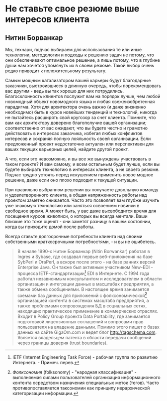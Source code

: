 # Не ставьте свое резюме выше интересов клиента

## Нитин Борванкар

Мы, технари, подчас выбираем для использования те или иные технологии,
методологии и подходы к решению задач не потому, что они обеспечивают
оптимальное решение, а лишь потому, что в глубине души нам хочется
упомянуть их в своем резюме. Такой выбор очень редко приводит к
положительному результату.

Самым мощным катализатором вашей карьеры будут благодарные
заказчики, выстроившиеся в длинную очередь, чтобы порекомендовать вас
другим - ведь вы так хорошо для них потрудились. Благосклонность клиентов
послужит вам на порядок лучше, чем любой новомодный объект
новомодного языка и любая свежеизобретенная парадигма. Хотя для архитектора
очень важно (и даже жизненно необходимо) быть в курсе новейших
тенденций и технологий, никогда не пытайтесь расширять свой кругозор за счет
клиента. Помните, что вам как архитектору доверено благополучие вашей
организации; соответственно от вас ожидают, что вы будете честно и
грамотно действовать в интересах заказчика, избегая любых конфликтов
интересов и сохраняя полную лояльность своей организации. Если
предложенный проект недостаточно актуален или перспективен для ваших текущих
карьерных целей, найдите другой проект.

А что, если это невозможно, и вы все же вынуждены участвовать в таком
проекте? И вам самому, и всем остальным будет лучше, если вы будете
выбирать технологию в интересах клиента, а не своего резюме. Подчас трудно
устоять перед искушением применить новое модное решение, даже если оно
плохо подходит к текущей ситуации.

При правильно выбранном решении вы получаете довольную команду и
удовлетворенного клиента, а общая напряженность работы над проектом заметно
снижается. Часто это позволяет вам глубже изучить уже знакомую
технологию или заняться освоением новинки в свободное время. А может быть,
у вас даже высвободится время для посещения курсов живописи, о которых
вы всегда мечтали. Ваши близкие это тоже оценят - они заметят разницу
в вашем состоянии, когда вы приходите домой после работы.

Всегда ставьте долгосрочные потребности клиента над своими
собственными краткосрочными потребностями, - и вы не ошибетесь.

> В начале 1990-х Нитин Борванкар (Nitin Borwankar) работал в Ingres
> и Sybase, где создавал первые веб-приложения на базе SybPerl и OraPerl, а 
> вскоре после этого - на базе ранних версий Enterprise Java. Он также был 
> активным участником New-EDI - процесса IETF-стандартизации[^1] EDI в Интернете. 
> С 1994 года работал независимым консультантом и исследователем в области 
> организации и интеграции данных в масштабах предприятия, а также обмена сообщениями. 
> В настоящее время занимается схемами баз данных для приложений с фолксономической[^2] организацией контента в системах масштаба предприятия, а также проблемами сопровождения БД в социальных сетях, находящих практическое применение в коммерческих отраслях. Входит в Policy Group проекта Data Portability, где занимается подготовкой лицензионных соглашений и вопросами прав пользователя на владение данными. Помимо этого пишет о базах данных на сайте GigaOm.com и ведет блог http://tagschema.com. Является владельцем патента в области передачи сообщений через границы доверия (trust boundaries).

[^1]: IETF (Internet Engineering Task Force) - рабочая группа по развитию Интернета. - Примеч. перев.

[^2]: *Фолксономия* (folksonomy) - "народная классификация" - выполняемая силами пользователей организация информационного контента осредством назначения специальных меток (тегов). Часто противопоставляется таксономии как принципу иерархической категоризации информации.